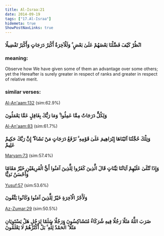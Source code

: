 ```yaml
---
title: Al-Israa:21
date: 2014-09-19
tags: ["17.Al-Israa"]
hidemeta: true 
ShowPostNavLinks: true 
---
```

### انْظُرْ كَيْفَ فَضَّلْنَا بَعْضَهُمْ عَلَىٰ بَعْضٍ ۚ وَلَلْآخِرَةُ أَكْبَرُ دَرَجَاتٍ وَأَكْبَرُ تَفْضِيلًا
### meaning: 
Observe how We have given some of them an advantage over some others; yet the Hereafter is surely greater in respect of ranks and greater in respect of relative merit.
### similar verses: 

[Al-An'aam:132](/6/132) (sim:62.9%)

### وَلِكُلٍّ دَرَجَاتٌ مِمَّا عَمِلُوا ۚ وَمَا رَبُّكَ بِغَافِلٍ عَمَّا يَعْمَلُونَ

[Al-An'aam:83](/6/83) (sim:61.7%)

### وَتِلْكَ حُجَّتُنَا آتَيْنَاهَا إِبْرَاهِيمَ عَلَىٰ قَوْمِهِ ۚ نَرْفَعُ دَرَجَاتٍ مَنْ نَشَاءُ ۗ إِنَّ رَبَّكَ حَكِيمٌ عَلِيمٌ

[Maryam:73](/19/73) (sim:57.4%)

### وَإِذَا تُتْلَىٰ عَلَيْهِمْ آيَاتُنَا بَيِّنَاتٍ قَالَ الَّذِينَ كَفَرُوا لِلَّذِينَ آمَنُوا أَيُّ الْفَرِيقَيْنِ خَيْرٌ مَقَامًا وَأَحْسَنُ نَدِيًّا

[Yusuf:57](/12/57) (sim:53.6%)

### وَلَأَجْرُ الْآخِرَةِ خَيْرٌ لِلَّذِينَ آمَنُوا وَكَانُوا يَتَّقُونَ

[Az-Zumar:29](/39/29) (sim:50.5%)

### ضَرَبَ اللَّهُ مَثَلًا رَجُلًا فِيهِ شُرَكَاءُ مُتَشَاكِسُونَ وَرَجُلًا سَلَمًا لِرَجُلٍ هَلْ يَسْتَوِيَانِ مَثَلًا ۚ الْحَمْدُ لِلَّهِ ۚ بَلْ أَكْثَرُهُمْ لَا يَعْلَمُونَ
